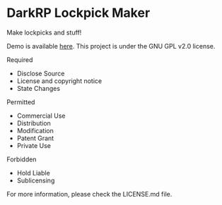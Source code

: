 # DarkRP Lockpick Maker
Make lockpicks and stuff!

Demo is available [here](connormcf.me/darkrp/lockpick).
This project is under the GNU GPL v2.0 license.

Required
- Disclose Source
- License and copyright notice
- State Changes

Permitted
- Commercial Use
- Distribution
- Modification
- Patent Grant
- Private Use

Forbidden
- Hold Liable
- Sublicensing

For more information, please check the LICENSE.md file.
